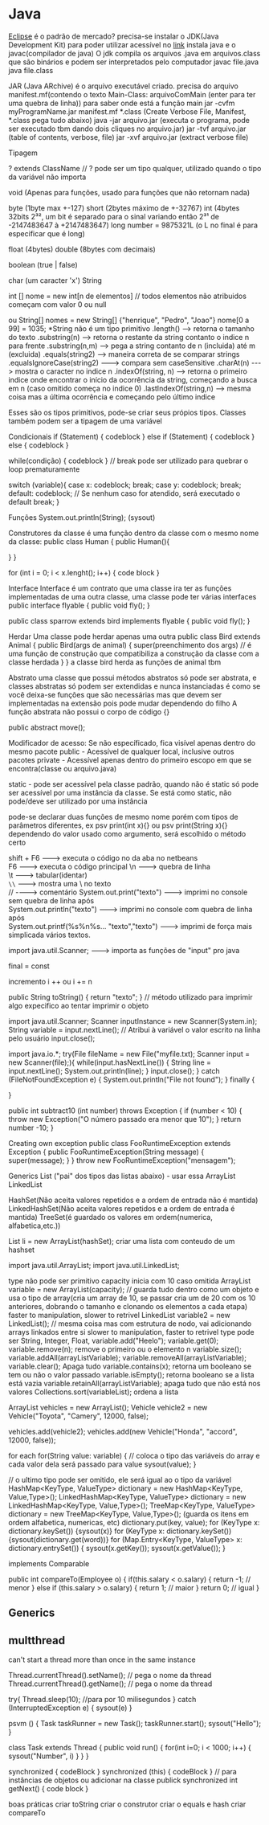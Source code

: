 # Java
[Eclipse](https://www.eclipse.org/downloads/) é o padrão de mercado?
precisa-se instalar o JDK(Java Development Kit) para poder utilizar acessível no [link](https://www.oracle.com/br/java/technologies/downloads/)
instala java e o javac(compilador de java)
O jdk compila os arquivos .java em arquivos.class que são binários e podem ser interpretados pelo computador
javac file.java
java file.class

JAR (Java ARchive) é o arquivo executável criado.
precisa do arquivo manifest.mf(contendo o texto Main-Class: arquivoComMain (enter para ter uma quebra de linha)) para saber onde está a função main
jar -cvfm myProgramName.jar manifest.mf *.class (Create Verbose File, Manifest, *.class pega tudo abaixo)
java -jar arquivo.jar (executa o programa, pode ser executado tbm dando dois cliques no arquivo.jar)
jar -tvf arquivo.jar (table of contents, verbose, file) 
jar -xvf arquivo.jar (extract verbose file)


Tipagem

? extends ClassName // ? pode ser um tipo qualquer, utilizado quando o tipo da variável não importa

void (Apenas para funções, usado para funções que não retornam nada)

byte (1byte max +-127)
short (2bytes máximo de +-32767)
int (4bytes 32bits 2³², um bit é separado para o sinal variando então 2³¹ de -2147483647 à +2147483647)
long number = 9875321L (o L no final é para especificar que é long)
 
float (4bytes)
double (8bytes com decimais)

boolean (true | false)

char (um caracter 'x')
String

int [] nome = new int[n de elementos] // todos elementos não atribuidos começam com valor 0 ou null

ou String[] nomes = new String[] {"henrique", "Pedro", "Joao"}
nome[0 a 99] = 1035;
*String não é um tipo primitivo
.length() --> retorna o tamanho do texto
.substring(n) --> retorna o restante da string contanto o indice n para frente
.substring(n,m) --> pega a string contanto de n (incluida) até m (excluida)
.equals(string2) --> maneira correta de se comparar strings
.equalsIgnoreCase(string2) ---> compara sem caseSensitive
.charAt(n) ---> mostra o caracter no indice n
.indexOf(string, n) --> retorna o primeiro indice onde encontrar o início da ocorrência da string, começando a busca em n (caso omitido começa no indice 0)
.lastIndexOf(string,n) --> mesma coisa mas a última ocorrência e começando pelo último indice

Esses são os tipos primitivos, pode-se criar seus própios tipos. Classes também podem ser a tipagem de uma variável

Condicionais
if (Statement) {
  codeblock
} else if (Statement) {
  codeblock
} else {
  codeblock
}

while(condição) {
  codeblock
}
// break pode ser utilizado para quebrar o loop prematuramente

switch (variable){
  case x: codeblock;
  break;
  case y: codeblock;
  break;
  default: codeblock; // Se nenhum caso for atendido, será executado o default
  break;
}

Funções
System.out.println(String); (sysout)

Construtores da classe é uma função dentro da classe com o mesmo nome da classe:
public class Human {
  public Human(){
    
  }
}


for (int i = 0; i < x.lenght(); i++) {
  code block
}

Interface
Interface é um contrato que uma classe ira ter as funções implementadas de uma outra classe, uma classe pode ter várias interfaces
public interface flyable {
  public void fly();
}

public class sparrow extends bird implements flyable {
  public void fly();
}

Herdar
Uma classe pode herdar apenas uma outra
public class Bird extends Animal {
  public Bird(args de animal) {
    super(preenchimento dos args) // é uma função de construção que compatibiliza a construção da classe com a classe herdada
  }
}
a classe bird herda as funções de animal tbm


Abstrato
uma classe que possui métodos abstratos só pode ser abstrata, e classes abstratas só podem ser extendidas e nunca instanciadas
é como se você deixa-se funções que são necessárias mas que devem ser implementadas na extensão pois pode mudar dependendo do filho
A função abstrata não possui o corpo de código {}

public abstract move();

Modificador de acesso:
Se não específicado, fica visível apenas dentro do mesmo pacote
public - Acessível de qualquer local, inclusive outros pacotes
private - Acessível apenas dentro do primeiro escopo em que se encontra(classe ou arquivo.java)

static - pode ser acessível pela classe padrão, quando não é static só pode ser acessível por uma instância da classe.
Se está como static, não pode/deve ser utilizado por uma instância

pode-se declarar duas funções de mesmo nome porém com tipos de parâmetros diferentes, ex psv print(int x){} ou psv print(String x){}
dependendo do valor usado como argumento, será escolhido o método certo

shift + F6 ---> executa o código no da aba no netbeans  
F6 ---> executa o código principal
\n ---> quebra de linha  
\t ---> tabular(identar)  
`\\` ---> mostra uma \ no texto  
// ----> comentário
System.out.print("texto") ---> imprimi no console sem quebra de linha após  
System.out.println("texto") ---> imprimi no console com quebra de linha após  
System.out.printf(%s%n%s... "texto","texto") ---> imprimi de força mais simplicada vários textos.

import java.util.Scanner; ---> importa as funções de "input" pro java

final = const

incremento i ++ ou i += n

public String toString() {
  return "texto";
}
// método utilizado para imprimir algo expecifico ao tentar imprimir o objeto


import java.util.Scanner;
Scanner inputInstance = new Scanner(System.in);
String variable = input.nextLine(); // Atribui à variável o valor escrito na linha pelo usuário
input.close();


import java.io.*;
try(File fileName = new File("myfile.txt);
  Scanner input = new Scanner(file);){
  while(input.hasNextLine()) {
    String line = input.nextLine();
    System.out.println(line);
  }
  input.close();
} catch (FileNotFoundException e) {
  System.out.println("File not found");
} finally {

}


public int subtract10 (int number) throws Exception {
  if (number < 10) {
    throw new Exception("O número passado era menor que 10");
  }
  return number -10;
}


Creating own exception
public class FooRuntimeException extends Exception {
  public FooRuntimeException(String message) {
    super(message);
  }
}
throw new FooRuntimeException("mensagem");


Generics
List ("pai" dos tipos das listas abaixo) - usar essa 
ArrayList
LinkedList

HashSet(Não aceita valores repetidos e a ordem de entrada não é mantida)
LinkedHashSet(Não aceita valores repetidos e a ordem de entrada é mantida)
TreeSet(é guardado os valores em ordem(numerica, alfabetica,etc.))

List<type> li = new ArrayList<type>(hashSet); criar uma lista com conteudo de um hashset

import java.util.ArrayList;
import java.util.LinkedList;

type não pode ser primitivo
capacity inicia com 10 caso omitida
ArrayList<type> variable = new ArrayList<type>(capacity); // guarda tudo dentro como um objeto e usa o tipo de array(cria um array de 10, se passar cria um de 20 com os 10 anteriores, dobrando o tamanho e clonando os elementos a cada etapa) faster to manipulation, slower to retrivel
LinkedList<type> variable2 = new LinkedList<type>(); // mesma coisa mas com estrutura de nodo, vai adicionando arrays linkados entre si slower to manipulation, faster to retrivel
type pode ser String, Integer, Float, 
variable.add("Heelo");
variable.get(0);
variable.remove(n); remove o primeiro ou o elemento n
variable.size();
variable.addAll(arrayListVariable);
variable.removeAll(arrayListVariable);
variable.clear(); Apaga tudo
variable.contains(x); retorna um booleano se tem ou não o valor passado
variable.isEmpty(); retorna booleano se a lista está vazia
variable.retainAll(arrayListVariable); apaga tudo que não está nos valores
Collections.sort(variableList); ordena a lista

ArrayList<Vehicles> vehicles = new ArrayList<Vehicle>();
Vehicle vehicle2 = new Vehicle("Toyota", "Camery", 12000, false);

vehicles.add(vehicle2);
vehicles.add(new Vehicle("Honda", "accord", 12000, false));

for each
for(String value: variable) { // coloca o tipo das variáveis do array e cada valor dela será passado para value
  sysout(value);
}

// o ultimo tipo pode ser omitido, ele será igual ao o tipo da variável
HashMap<KeyType, ValueType> dictionary = new HashMap<KeyType, Value,Type>();
LinkedHashMap<KeyType, ValueType> dictionary = new LinkedHashMap<KeyType, Value,Type>();
TreeMap<KeyType, ValueType> dictionary = new TreeMap<KeyType, Value,Type>(); (guarda os itens em ordem alfabetica, numericas, etc)
dictionary.put(key, value);
for (KeyType x: dictionary.keySet()) {sysout(x)}
for (KeyType x: dictionary.keySet()) {sysout(dictionary.get(word))}
for (Map.Entry<KeyType, ValueType> x: dictionary.entrySet()) {
  sysout(x.getKey());
  sysout(x.getValue());
}


implements Comparable<Employee>

public int compareTo(Employee o) {
  if(this.salary < o.salary) {
    return -1; // menor
  } else if (this.salary > o.salary) {
    return 1; // maior
  }
  return 0; // igual
}


## Generics


## multthread
can't start a thread more than once in the same instance

Thread.currentThread().setName(); // pega o nome da thread
Thread.currentThread().getName(); // pega o nome da thread

try{
Thread.sleep(10); //para por 10 milisegundos
} catch (InterruptedException e) {
  sysout(e)
}

psvm () {
  Task taskRunner = new Task();
  taskRunner.start();
  sysout("Hello");
}


class Task extends Thread {
  public void run() {
    for(int i=0; i < 1000; i++) {
      sysout("Number", i)
    }
  }
}


synchronized { codeBlock }
synchronized (this) { codeBlock } // para instâncias de objetos
ou adicionar na classe
publick synchronized int getNext() {
  code block
}


boas práticas
criar toString
criar o construtor
criar o equals e hash
criar compareTo